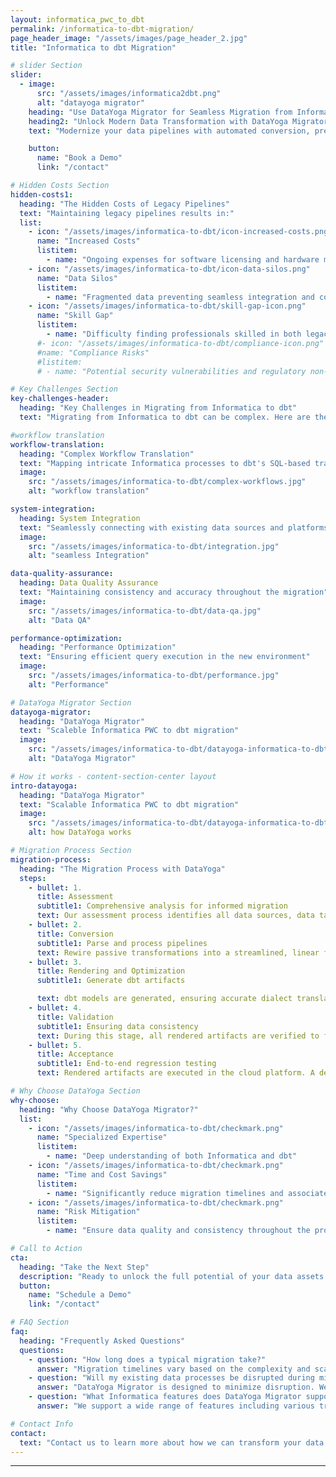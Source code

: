 ```yaml
---
layout: informatica_pwc_to_dbt
permalink: /informatica-to-dbt-migration/
page_header_image: "/assets/images/page_header_2.jpg"
title: "Informatica to dbt Migration"

# slider Section
slider:
  - image:
      src: "/assets/images/informatica2dbt.png"
      alt: "datayoga migrator"
    heading: "Use DataYoga Migrator for Seamless Migration from Informatica PWC to dbt"
    heading2: "Unlock Modern Data Transformation with DataYoga Migrator"
    text: "Modernize your data pipelines with automated conversion, preserving business logic and optimizing for cloud performance. Minimize risk and maximize ROI in your migration journey."

    button:
      name: "Book a Demo"
      link: "/contact"

# Hidden Costs Section
hidden-costs1:
  heading: "The Hidden Costs of Legacy Pipelines"
  text: "Maintaining legacy pipelines results in:"
  list:
    - icon: "/assets/images/informatica-to-dbt/icon-increased-costs.png"
      name: "Increased Costs"
      listitem:
        - name: "Ongoing expenses for software licensing and hardware maintenance"
    - icon: "/assets/images/informatica-to-dbt/icon-data-silos.png"
      name: "Data Silos"
      listitem:
        - name: "Fragmented data preventing seamless integration and comprehensive analysis"
    - icon: "/assets/images/informatica-to-dbt/skill-gap-icon.png"
      name: "Skill Gap"
      listitem:
        - name: "Difficulty finding professionals skilled in both legacy and modern systems"
      #- icon: "/assets/images/informatica-to-dbt/compliance-icon.png"
      #name: "Compliance Risks"
      #listitem:
      # - name: "Potential security vulnerabilities and regulatory non-compliance"

# Key Challenges Section
key-challenges-header:
  heading: "Key Challenges in Migrating from Informatica to dbt"
  text: "Migrating from Informatica to dbt can be complex. Here are the key challenges you may encounter:"

#workflow translation
workflow-translation:
  heading: "Complex Workflow Translation"
  text: "Mapping intricate Informatica processes to dbt's SQL-based transformations"
  image:
    src: "/assets/images/informatica-to-dbt/complex-workflows.jpg"
    alt: "workflow translation"

system-integration:
  heading: System Integration
  text: "Seamlessly connecting with existing data sources and platforms"
  image:
    src: "/assets/images/informatica-to-dbt/integration.jpg"
    alt: "seamless Integration"

data-quality-assurance:
  heading: Data Quality Assurance
  text: "Maintaining consistency and accuracy throughout the migration"
  image:
    src: "/assets/images/informatica-to-dbt/data-qa.jpg"
    alt: "Data QA"

performance-optimization:
  heading: "Performance Optimization"
  text: "Ensuring efficient query execution in the new environment"
  image:
    src: "/assets/images/informatica-to-dbt/performance.jpg"
    alt: "Performance"

# DataYoga Migrator Section
datayoga-migrator:
  heading: "DataYoga Migrator"
  text: "Scaleble Informatica PWC to dbt migration"
  image:
    src: "/assets/images/informatica-to-dbt/datayoga-informatica-to-dbt-migation.png"
    alt: "DataYoga Migrator"

# How it works - content-section-center layout
intro-datayoga:
  heading: "DataYoga Migrator"
  text: "Scalable Informatica PWC to dbt migration"
  image:
    src: "/assets/images/informatica-to-dbt/datayoga-informatica-to-dbt-migation.png"
    alt: how DataYoga works

# Migration Process Section
migration-process:
  heading: "The Migration Process with DataYoga"
  steps:
    - bullet: 1.
      title: Assessment
      subtitle1: Comprehensive analysis for informed migration
      text: Our assessment process identifies all data sources, data targets, lookup entities, transformations, and expression types, producing a detailed report that classifies the complexity of each pipeline.
    - bullet: 2.
      title: Conversion
      subtitle1: Parse and process pipelines
      text: Rewire passive transformations into a streamlined, linear flow and transform all blocks into our proprietary, target-agnostic format. This ensures that pipelines are ready to be optimized for any cloud environment in the subsequent rendering step.
    - bullet: 3.
      title: Rendering and Optimization
      subtitle1: Generate dbt artifacts

      text: dbt models are generated, ensuring accurate dialect translation and optimization.
    - bullet: 4.
      title: Validation
      subtitle1: Ensuring data consistency
      text: During this stage, all rendered artifacts are verified to function correctly and that data entities align precisely with those in the target database. Using automated comparison tools, the new pipelines are regression tested to ensure a full match with the legacy system.
    - bullet: 5.
      title: Acceptance
      subtitle1: End-to-end regression testing
      text: Rendered artifacts are executed in the cloud platform. A detailed comparison is conducted of the target data entities with those from the legacy pipelines. This final verification ensures that the migration not only aligns perfectly with operational requirements but also maintains data integrity.

# Why Choose DataYoga Section
why-choose:
  heading: "Why Choose DataYoga Migrator?"
  list:
    - icon: "/assets/images/informatica-to-dbt/checkmark.png"
      name: "Specialized Expertise"
      listitem:
        - name: "Deep understanding of both Informatica and dbt"
    - icon: "/assets/images/informatica-to-dbt/checkmark.png"
      name: "Time and Cost Savings"
      listitem:
        - name: "Significantly reduce migration timelines and associated costs"
    - icon: "/assets/images/informatica-to-dbt/checkmark.png"
      name: "Risk Mitigation"
      listitem:
        - name: "Ensure data quality and consistency throughout the process"

# Call to Action
cta:
  heading: "Take the Next Step"
  description: "Ready to unlock the full potential of your data assets with dbt?"
  button:
    name: "Schedule a Demo"
    link: "/contact"

# FAQ Section
faq:
  heading: "Frequently Asked Questions"
  questions:
    - question: "How long does a typical migration take?"
      answer: "Migration timelines vary based on the complexity and scale of your existing workflows. Contact us for a personalized assessment."
    - question: "Will my existing data processes be disrupted during migration?"
      answer: "DataYoga Migrator is designed to minimize disruption. We can work with you to plan a phased migration approach if needed."
    - question: "What Informatica features does DataYoga Migrator support?"
      answer: "We support a wide range of features including various transformations, mapplets, and integration with major cloud data warehouses."

# Contact Info
contact:
  text: "Contact us to learn more about how we can transform your data processes and unlock the full potential of your data assets with dbt."
---
```


---
